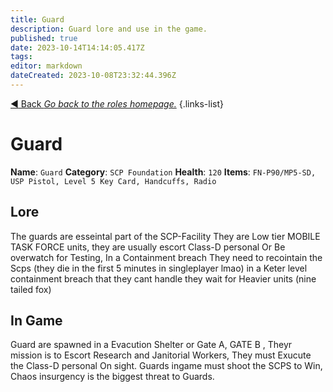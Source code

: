 ```yaml
---
title: Guard
description: Guard lore and use in the game.
published: true
date: 2023-10-14T14:14:05.417Z
tags: 
editor: markdown
dateCreated: 2023-10-08T23:32:44.396Z
---
```


[:arrow_backward: Back *Go back to the roles homepage.*](/en/game/jobs)
{.links-list}
# Guard
**Name**: `Guard`
**Category**: `SCP Foundation`
**Health**: `120`
**Items**: `FN-P90/MP5-SD, USP Pistol, Level 5 Key Card, Handcuffs, Radio`
## Lore 
The guards are esseintal part of the SCP-Facility They are Low tier MOBILE TASK FORCE units, they are usually escort Class-D personal Or Be overwatch for Testing, In a Containment breach They need to recointain the Scps (they die in the first 5 minutes in singleplayer lmao) in a Keter level containment breach that they cant handle they wait for Heavier units (nine tailed fox)
## In Game
Guard are spawned in a Evacution Shelter or Gate A, GATE B , Theyr mission is to Escort Research and Janitorial Workers, They must Exucute the Class-D personal On sight. Guards ingame must shoot the SCPS to Win, Chaos insurgency is the biggest threat to Guards.

